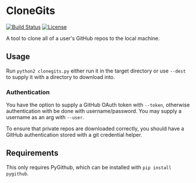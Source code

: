 # CloneGits
[![Build Status](https://travis-ci.org/jsnider3/CloneGits.svg?branch=master)](https://travis-ci.org/jsnider3/CloneGits)
[![License](https://img.shields.io/github/license/jsnider3/CloneGits.svg)](https://www.gnu.org/licenses/old-licenses/gpl-2.0.en.html)

A tool to clone all of a user's GitHub repos to the local
machine.

## Usage

Run `python2 clonegits.py` either run it in the target directory
or use `--dest` to supply it with a directory to download into.

### Authentication
You have the option to supply a GitHub OAuth token with `--token`,
otherwise authentication with be done with username/password. You may
supply a username as an arg with `--user`.

To ensure that private repos are downloaded correctly, you should
have a GitHub authentication stored with a git credential helper.

## Requirements

This only requires PyGithub, which can be installed with
`pip install pygithub`.
